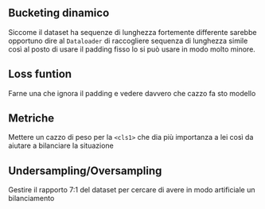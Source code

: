 ## Bucketing dinamico
Siccome il dataset ha sequenze di lunghezza fortemente differente sarebbe opportuno dire al ``Dataloader`` di raccogliere sequenza di lunghezza simile così al posto di usare il padding fisso lo si può usare in modo molto minore.

## Loss funtion
Farne una che ignora il padding e vedere davvero che cazzo fa sto modello

## Metriche
Mettere un cazzo di peso per la ``<cls1>`` che dia più importanza a lei così da aiutare a bilanciare la situazione

## Undersampling/Oversampling

Gestire il rapporto 7:1 del dataset per cercare di avere in modo artificiale un bilanciamento 